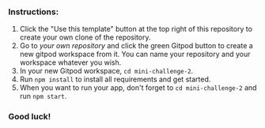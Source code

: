### Instructions:

1. Click the "Use this template" button at the top right of this repository to create your own clone of the repository.
2. Go to *your own repository* and click the green Gitpod button to create a new gitpod workspace from it. You can name your repository and your workspace whatever you wish.
3. In your new Gitpod workspace, `cd mini-challenge-2`.
4. Run `npm install` to install all requirements and get started.
5. When you want to run your app, don't forget to `cd mini-challenge-2` and run `npm start`.

### Good luck!
